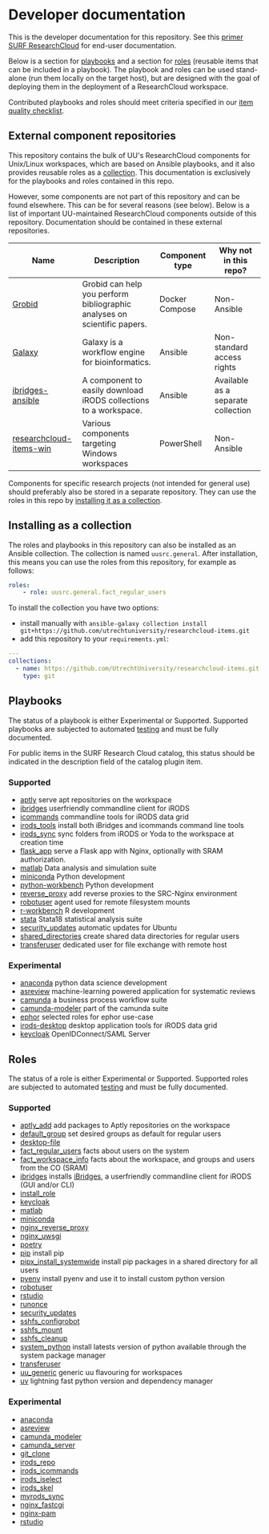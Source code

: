 # Developer documentation
This is the developer documentation for this repository.
See this [primer SURF ResearchCloud](https://utrechtuniversity.github.io/vre-docs/docs/research-cloud-intro.html) for end-user documentation.

Below is a section for [playbooks](#Playbooks) and a section for [roles](#Roles) (reusable items that can be included in a playbook).
The playbook and roles can be used stand-alone (run them locally on the target host), but are
designed with the goal of deploying them in the deployment of a ResearchCloud workspace.

Contributed playbooks and roles should meet criteria specified in our [item quality checklist](./item_quality_checklist.md).

## External component repositories

This repository contains the bulk of UU's ResearchCloud components for Unix/Linux workspaces, which are based on Ansible playbooks, and it also provides reusable roles as a [collection](#installing-as-a-collection). This documentation is exclusively for the playbooks and roles contained in this repo.

However, some components are not part of this repository and can be found elsewhere. This can be for several reasons (see below). Below is a list of important UU-maintained ResearchCloud components outside of this repository. Documentation should be contained in these external repositories.

| Name                                                                                     | Description                                                                                                                                                                                                                                 | Component type   | Why not in this repo?              |
|------------------------------------------------------------------------------------------|---------------------------------------------------------------------------------------------------------------------------------------------------------------------------------------------------------------------------------------------|------------------|------------------------------------|
| [Grobid](https://github.com/UtrechtUniversity/src-component-grobid)                      | Grobid can help you perform bibliographic analyses on  scientific papers. | Docker Compose | Non-Ansible                        |
| [Galaxy](https://github.com/UtrechtUniversity/src-component-galaxy)                      | Galaxy is a workflow engine for bioinformatics.                                                                                                                                                                                             | Ansible          | Non-standard access rights         |
| [ibridges-ansible](https://github.com/UtrechtUniversity/ibridges-ansible)                | A component to easily download iRODS collections to a workspace.                                                                                                                                                                            | Ansible          | Available as a separate collection |
| [researchcloud-items-win](https://github.com/UtrechtUniversity/researchcloud-items-win/) | Various components targeting Windows workspaces                                                                                                                                                                                             | PowerShell       | Non-Ansible                        |

Components for specific research projects (not intended for general use) should preferably also be stored in a separate repository. They can use the roles in this repo by [installing it as a collection](#installing-as-a-collection).

## Installing as a collection

The roles and playbooks in this repository can also be installed as an Ansible collection. The collection is named `uusrc.general`. After installation, this means you can use the roles from this repository, for example as follows:

```yaml
roles:
    - role: uusrc.general.fact_regular_users
```

To install the collection you have two options:

* install manually with `ansible-galaxy collection install git+https://github.com/utrechtuniversity/researchcloud-items.git`
* add this repository to your `requirements.yml`:

```yaml
---
collections:
  - name: https://github.com/UtrechtUniversity/researchcloud-items.git
    type: git
```

## Playbooks
The status of a playbook is either Experimental or Supported. Supported playbooks are subjected to automated [testing](./index.md#Test-driven-development) and must be fully documented.

For public items in the SURF Research Cloud catalog, this
status should be indicated in the description field of the catalog plugin item.

### Supported

- [aptly](playbooks/aptly.md)  serve apt repositories on the workspace
- [ibridges](playbooks/ibridges.md)  userfriendly commandline client for iRODS
- [icommands](playbooks/icommands.md)  commandline tools for iRODS data grid
- [irods_tools](playbooks/irods_tools.md)  install both iBridges and icommands command line tools
- [irods_sync](playbooks/irods_sync.md)  sync folders from iRODS or Yoda to the workspace at creation time
- [flask_app](roles/flask_app.md) serve a Flask app with Nginx, optionally with SRAM authorization.
- [matlab](playbooks/matlab.md) Data analysis and simulation suite
- [miniconda](playbooks/miniconda.md)  Python development
- [python-workbench](playbooks/python-workbench.md)  Python development
- [reverse_proxy](playbooks/reverse_proxy.md) add reverse proxies to the SRC-Nginx environment
- [robotuser](playbooks/robotuser.md) agent used for remote filesystem mounts   
- [r-workbench](playbooks/r-workbench.md)  R development
- [stata](playbooks/stata.md) Stata18 statistical analysis suite
- [security_updates](playbooks/security_updates.md)  automatic updates for Ubuntu
- [shared_directories](playbooks/shared_directories.md) create shared data directories for regular users
- [transferuser](playbooks/transferuser.md) dedicated user for file exchange with remote host

### Experimental

- [anaconda](playbooks/anaconda.md)  python data science development
- [asreview](playbooks/asreview.md)  machine-learning powered application for systematic reviews
- [camunda](playbooks/camunda.md)  a business process workflow suite
- [camunda-modeler](playbooks/camunda-modeler.md)  part of the camunda suite
- [ephor](playbooks/ephor.md) selected roles for ephor use-case
- [irods-desktop](playbooks/irods-desktop.md) desktop application tools for iRODS data grid
- [keycloak](playbooks/keycloak.md)  OpenIDConnect/SAML Server


## Roles

The status of a role is either Experimental or Supported. Supported roles are subjected to automated [testing](./index.md#Test-driven-development) and must be fully documented.

### Supported

- [aptly_add](roles/aptly_add.md) add packages to Aptly repositories on the workspace
- [default_group](roles/default_group.md) set desired groups as default for regular users
- [desktop-file](roles/desktop_file.md)
- [fact_regular_users](roles/fact_regular_users.md) facts about users on the system
- [fact_workspace_info](roles/fact_workspace_info.md) facts about the workspace, and groups and users from the CO (SRAM)
- [ibridges](roles/ibridges.md)  installs [iBridges](https://github.com/UtrechtUniversity/iBridges), a userfriendly commandline client for iRODS (GUI and/or CLI)
- [install_role](roles/install_role.md)
- [keycloak](roles/keycloak.md)
- [matlab](roles/matlab.md)
- [miniconda](roles/miniconda.md)
- [nginx_reverse_proxy](roles/nginx_reverse_proxy.md)
- [nginx_uwsgi](roles/nginx_uwsgi.md)
- [poetry](roles/poetry.md)
- [pip](roles/pip.md)  install pip
- [pipx_install_systemwide](roles/pipx_install_systemwide.md) install pip packages in a shared directory for all users
- [pyenv](roles/pyenv.md)  install pyenv and use it to install custom python version
- [robotuser](roles/robotuser.md)
- [rstudio](roles/rstudio.md)
- [runonce](roles/runonce.md)
- [security_updates](roles/security_updates.md)
- [sshfs_configrobot](roles/sshfs_configrobot.md)
- [sshfs_mount](roles/sshfs_mount.md)
- [sshfs_cleanup](roles/sshfs_cleanup.md)   
- [system_python](roles/system_python.md) install latests version of python available through the system package manager
- [transferuser](roles/transferuser.md)
- [uu_generic](roles/uu_generic.md) generic uu flavouring for workspaces
- [uv](roles/uv.md) lightning fast python version and dependency manager

### Experimental

- [anaconda](roles/anaconda.md)
- [asreview](roles/asreview.md)
- [camunda_modeler](roles/camunda_modeler.md)
- [camunda_server](roles/camunda_server.md)
- [git_clone](roles/git_clone.md)
- [irods_repo](roles/irods_repo.md)
- [irods_icommands](roles/irods_icommands.md)
- [irods_iselect](roles/irods_iselect.md)
- [irods_skel](roles/irods_skel.md)
- [myrods_sync](roles/myrods_sync.md)  
- [nginx_fastcgi](roles/nginx_fastcgi.md)   
- [nginx-pam](roles/nginx_pam.md)
- [rstudio](roles/rstudio.md)
